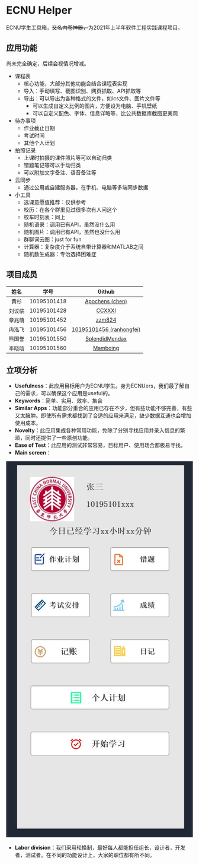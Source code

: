 # ECNU Helper

ECNU学生工具箱，<del>又名内卷神器，</del>为2021年上半年软件工程实践课程项目。

## 应用功能

尚未完全确定，后续会视情况增减。<!--先画饼，做不出再删-->

* 课程表
  * 核心功能，大部分其他功能会结合课程表实现
  * 导入：手动填写、截图识别、网页抓取、API抓取等
  * 导出：可以导出为各种格式的文件，如ics文件、图片文件等
    * 可以生成自定义比例的图片，方便设为电脑、手机壁纸
    * 可以自定义配色、字体、信息详略等，比公共数据库截图更美观
* 待办事项
  * 作业截止日期
  * 考试时间
  * 其他个人计划
* 拍照记录
  * 上课时拍摄的课件照片等可以自动归类
  * 错题笔记等可以手动归类
  * 可以附加文字备注、语音备注等
* 云同步
  * 通过公用或自建服务器，在手机、电脑等多端同步数据
* 小工具
  * 选课意愿值推荐：仅供参考
  * 校历：在各个群里见过很多次有人问这个
  * 校车时刻表：同上
  * 随机语录：调用已有API，虽然没什么用
  * 随机图片：调用已有API，虽然也没什么用
  * 群聊词云图：just for fun
  * 计算器：复杂度介于系统自带计算器和MATLAB之间
  * 随机数生成器：专治选择困难症

## 项目成员

|  姓名  |    学号     |                           Github                           |
| :----: | :---------: | :--------------------------------------------------------: |
|  黄杉  | 10195101418 |       [Apochens (chen)](https://github.com/Apochens)       |
| 刘议临 | 10195101428 |            [CCXXXI](https://github.com/CCXXXI)             |
| 章兆萌 | 10195101452 |            [zzm824](https://github.com/zzm824)             |
| 冉泓飞 | 10195101456 | [10195101456 (ranhongfei)](https://github.com/10195101456) |
| 熊国誉 | 10195101550 |    [SplendidMendax](https://github.com/SplendidMendax)     |
| 李晓晗 | 10195101560 |          [Mamboing](https://github.com/Mamboing)           |

## 立项分析

* **Usefulness**：此应用目标用户为ECNU学生。身为ECNUers，我们最了解自己的需求，可以确保这个应用是useful的。
* **Keywords**：简单、实用、效率、集合
* **Similar Apps**：功能部分重合的应用已存在不少，但有些功能不够完善，有些又太臃肿。即使所有需求都找到了合适的应用来满足，缺少数据互通也会增加使用成本。
* **Novelty**：此应用集成各种常用功能，免除了分别寻找应用并录入信息的繁琐，同时还提供了一些原创功能。
* **Ease of Test**：此应用的测试非常容易，目标用户、使用场合都极易寻找。    
* **Main screen**：

![main_screen](/doc/pic/main_screen.jpg)
* **Labor division**：我们采用轮换制，最好每人都能担任组长，设计者，开发者，测试者。在不同的功能设计上，大家的职位都有所不同。

